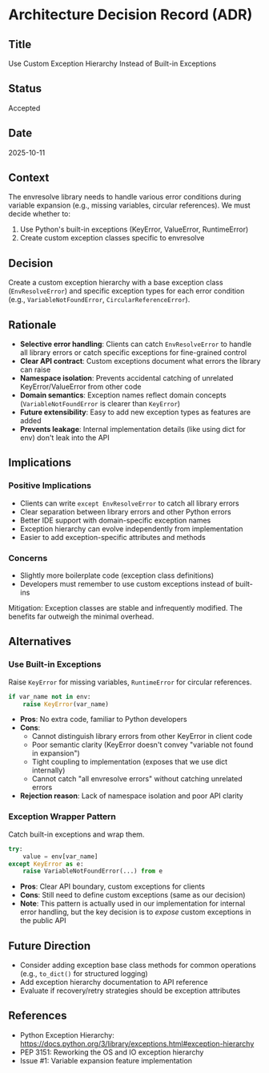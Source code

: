 # Architecture Decision Record (ADR)

## Title

Use Custom Exception Hierarchy Instead of Built-in Exceptions

## Status

Accepted

## Date

2025-10-11

## Context

The envresolve library needs to handle various error conditions during variable expansion (e.g., missing variables, circular references). We must decide whether to:

1. Use Python's built-in exceptions (KeyError, ValueError, RuntimeError)
2. Create custom exception classes specific to envresolve

## Decision

Create a custom exception hierarchy with a base exception class (`EnvResolveError`) and specific exception types for each error condition (e.g., `VariableNotFoundError`, `CircularReferenceError`).

## Rationale

- **Selective error handling**: Clients can catch `EnvResolveError` to handle all library errors or catch specific exceptions for fine-grained control
- **Clear API contract**: Custom exceptions document what errors the library can raise
- **Namespace isolation**: Prevents accidental catching of unrelated KeyError/ValueError from other code
- **Domain semantics**: Exception names reflect domain concepts (`VariableNotFoundError` is clearer than `KeyError`)
- **Future extensibility**: Easy to add new exception types as features are added
- **Prevents leakage**: Internal implementation details (like using dict for env) don't leak into the API

## Implications

### Positive Implications

- Clients can write `except EnvResolveError` to catch all library errors
- Clear separation between library errors and other Python errors
- Better IDE support with domain-specific exception names
- Exception hierarchy can evolve independently from implementation
- Easier to add exception-specific attributes and methods

### Concerns

- Slightly more boilerplate code (exception class definitions)
- Developers must remember to use custom exceptions instead of built-ins

Mitigation: Exception classes are stable and infrequently modified. The benefits far outweigh the minimal overhead.

## Alternatives

### Use Built-in Exceptions

Raise `KeyError` for missing variables, `RuntimeError` for circular references.

```python
if var_name not in env:
    raise KeyError(var_name)
```

- **Pros**: No extra code, familiar to Python developers
- **Cons**:
  - Cannot distinguish library errors from other KeyError in client code
  - Poor semantic clarity (KeyError doesn't convey "variable not found in expansion")
  - Tight coupling to implementation (exposes that we use dict internally)
  - Cannot catch "all envresolve errors" without catching unrelated errors
- **Rejection reason**: Lack of namespace isolation and poor API clarity

### Exception Wrapper Pattern

Catch built-in exceptions and wrap them.

```python
try:
    value = env[var_name]
except KeyError as e:
    raise VariableNotFoundError(...) from e
```

- **Pros**: Clear API boundary, custom exceptions for clients
- **Cons**: Still need to define custom exceptions (same as our decision)
- **Note**: This pattern is actually used in our implementation for internal error handling, but the key decision is to *expose* custom exceptions in the public API

## Future Direction

- Consider adding exception base class methods for common operations (e.g., `to_dict()` for structured logging)
- Add exception hierarchy documentation to API reference
- Evaluate if recovery/retry strategies should be exception attributes

## References

- Python Exception Hierarchy: https://docs.python.org/3/library/exceptions.html#exception-hierarchy
- PEP 3151: Reworking the OS and IO exception hierarchy
- Issue #1: Variable expansion feature implementation
